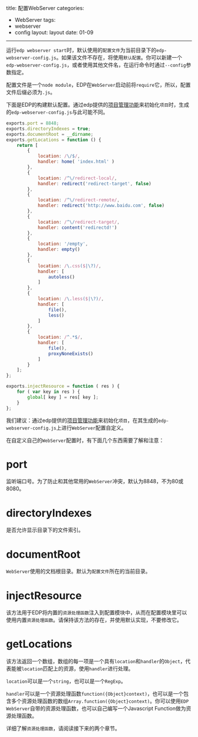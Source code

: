 title: 配置WebServer
categories:
- WebServer
tags:
-  webserver
-  config
layout:
    layout
date:
    01-09
---

运行`edp webserver start`时，默认使用的`配置文件`为当前目录下的`edp-webserver-config.js`。如果该文件不存在，将使用`默认配置`。你可以新建一个`edp-webserver-config.js`，或者使用其他文件名，在运行命令时通过`--config`参数指定。

配置文件是一个`node module`，EDP在`WebServer`启动前将`require`它，所以，配置文件后缀必须为`.js`。

下面是EDP的构建默认配置。通过edp提供的[项目管理功能](Project-Manage)来初始化`项目`时，生成的`edp-webserver-config.js`与此可能不同。

```javascript
exports.port = 8848;
exports.directoryIndexes = true;
exports.documentRoot = __dirname;
exports.getLocations = function () {
    return [
        {
            location: /\/$/,
            handler: home( 'index.html' )
        },
        {
            location: /^\/redirect-local/,
            handler: redirect('redirect-target', false)
        },
        {
            location: /^\/redirect-remote/,
            handler: redirect('http://www.baidu.com', false)
        },
        {
            location: /^\/redirect-target/,
            handler: content('redirectd!')
        },
        {
            location: '/empty',
            handler: empty()
        },
        {
            location: /\.css($|\?)/,
            handler: [
                autoless()
            ]
        },
        {
            location: /\.less($|\?)/,
            handler: [
                file(),
                less()
            ]
        },
        {
            location: /^.*$/,
            handler: [
                file(),
                proxyNoneExists()
            ]
        }
    ];
};

exports.injectResource = function ( res ) {
    for ( var key in res ) {
        global[ key ] = res[ key ];
    }
};
```

我们建议：通过edp提供的[项目管理功能](Project-Manage)来初始化`项目`，在其生成的`edp-webserver-config.js`上进行`WebServer`配置自定义。

在自定义自己的`WebServer`配置时，有下面几个东西需要了解和注意：

# port

监听端口号。为了防止和其他常用的`WebServer`冲突，默认为8848，不为80或8080。
# directoryIndexes

是否允许显示目录下的文件索引。

# documentRoot

`WebServer`使用的文档根目录。默认为`配置文件`所在的当前目录。

# injectResource

该方法用于EDP将内置的`资源处理函数`注入到配置模块中，从而在配置模块里可以使用内置`资源处理函数`。请保持该方法的存在，并使用默认实现，不要修改它。

# getLocations

该方法返回一个数组，数组的每一项是一个具有`location`和`handler`的`Object`，代表能被`location`匹配上的资源，使用`handler`进行处理。

`location`可以是一个`string`，也可以是一个`RegExp`。

`handler`可以是一个资源处理函数`function({Object}context)`，也可以是一个包含多个资源处理函数的数组`Array.function({Object}context)`。你可以使用`EDP WebServer`自带的资源处理函数，也可以自己编写一个Javascript Function做为资源处理函数。

详细了解`资源处理函数`，请阅读接下来的两个章节。
